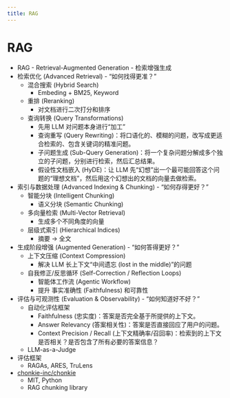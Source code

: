 ```yaml
---
title: RAG
---
```


# RAG

- RAG - Retrieval-Augmented Generation - 检索增强生成
- 检索优化 (Advanced Retrieval) - “如何找得更准？”
  - 混合搜索 (Hybrid Search)
    - Embeding + BM25, Keyword
  - 重排 (Reranking)
    - 对文档进行二次打分和排序
  - 查询转换 (Query Transformations)
    - 先用 LLM 对问题本身进行“加工”
    - 查询重写 (Query Rewriting)：将口语化的、模糊的问题，改写成更适合检索的、包含关键词的精准问题。
    - 子问题生成 (Sub-Query Generation)：将一个复杂问题分解成多个独立的子问题，分别进行检索，然后汇总结果。
    - 假设性文档嵌入 (HyDE)：让 LLM 先“幻想”出一个最可能回答这个问题的“理想文档”，然后用这个幻想出的文档的向量去做检索。
- 索引与数据处理 (Advanced Indexing & Chunking) - “如何存得更好？”
  - 智能分块 (Intelligent Chunking)
    - 语义分块 (Semantic Chunking)
  - 多向量检索 (Multi-Vector Retrieval)
    - 生成多个不同角度的向量
  - 层级式索引 (Hierarchical Indices)
    - 摘要 -> 全文
- 生成阶段增强 (Augmented Generation) - “如何答得更好？”
  - 上下文压缩 (Context Compression)
    - 解决 LLM 长上下文“中间遗忘 (lost in the middle)”的问题
  - 自我修正/反思循环 (Self-Correction / Reflection Loops)
    - 智能体工作流 (Agentic Workflow)
    - 提升 事实准确性 (Faithfulness) 和可靠性
- 评估与可观测性 (Evaluation & Observability) - “如何知道好不好？”
  - 自动化评估框架
    - Faithfulness (忠实度)：答案是否完全基于所提供的上下文。
    - Answer Relevancy (答案相关性)：答案是否直接回应了用户的问题。
    - Context Precision / Recall (上下文精确率/召回率)：检索到的上下文是否相关？是否包含了所有必要的答案信息？
  - LLM-as-a-Judge
- 评估框架
  - RAGAs, ARES, TruLens
- [chonkie-inc/chonkie](https://github.com/chonkie-inc/chonkie)
  - MIT, Python
  - RAG chunking library
